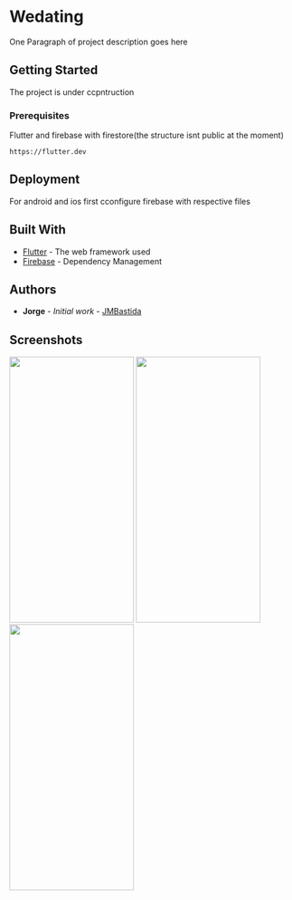 # Wedating

One Paragraph of project description goes here

## Getting Started

The project is under ccpntruction

### Prerequisites

Flutter and firebase with firestore(the structure isnt public at the moment)

```
https://flutter.dev
```

## Deployment

For android and ios first cconfigure firebase with respective files

## Built With

* [Flutter](https://flutter.dev) - The web framework used
* [Firebase](https://firebase.google.com) - Dependency Management

## Authors

* **Jorge** - *Initial work* - [JMBastida](https://github.com/JMBastida)


## Screenshots
<div align="center" style="display: inline;">
  <img width="220" height="470" src="https://user-images.githubusercontent.com/43676321/60549267-a5f21500-9d24-11e9-977b-415f47c5b038.png">
  <img width="220" height="470" src="https://user-images.githubusercontent.com/43676321/60549268-a68aab80-9d24-11e9-8165-4d13a89125a6.png">
  <img width="220" height="470" src="https://user-images.githubusercontent.com/43676321/60549270-a68aab80-9d24-11e9-9a19-17f5e1e05d1e.png">
</div>
